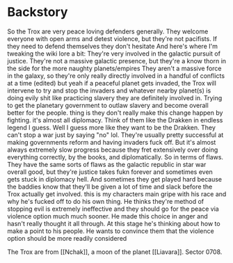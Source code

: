 
# Backstory

So the Trox are very peace loving defenders generally. They welcome everyone with open arms and detest violence, but they're not pacifists. If they need to defend themselves they don't hesitate
And here's where I'm tweaking the wiki lore a bit: They're very involved in the galactic pursuit of justice. They're not a massive galactic presence, but they're a know thorn in the side for the more naughty planets/empires
They aren't a massive force in the galaxy, so they're only really directly involved in a handful of conflicts at a time (edited)
but yeah if a peaceful planet gets invaded, the Trox will intervene to try and stop the invaders and whatever nearby planet(s) is doing evily shit like practicing slavery they are definitely involved in. Trying to get the planetary government to outlaw slavery and become overall better for the people.  thing is they don't really make this change happen by fighting.  it's almost all diplomacy. Think of them like the Drakken in endless legend I guess. Well I guess more like they want to be the Drakken. They can't stop a war just by saying "no" lol. They're usually pretty successful at making governments reform and having invaders fuck off. But it's almost always extremely slow progress because they fret extensively over doing everything correctly, by the books, and diplomatically. So in terms of flaws. They have the same sorts of flaws as the galactic republic in star war overall good, but they're justice takes fukn forever and sometimes even gets stuck in diplomacy hell. And sometimes they get played hard because the baddies know that they'll be given a lot of time and slack before the Trox actually get involved. this is my characters main gripe with his race and why he's fucked off to do his own thing. He thinks they're method of stopping evil is extremely ineffective and they should go for the peace via violence option much much sooner. He made this choice in anger and hasn't really thought it all through. At this stage he's thinking about how to make a point to his people. He wants to convince them that the violence option should be more readily considered


The Trox are from [[Nchak]], a moon of the planet [[Liavara]]. Sector 0708.
